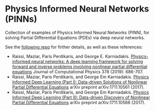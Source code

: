 # Physics Informed Neural Networks (PINNs)
Collection of examples of Physics Informed Neural Networks (PINN), for solving Partial Differential Equations (PDEs) via deep neural networks. 

See the <a href=https://github.com/maziarraissi/PINNs>following repo</a> for firther details, as well as these references:
<ul>
  <li>Raissi, Maziar, Paris Perdikaris, and George E. Karniadakis. <a href=https://www.sciencedirect.com/science/article/pii/S0021999118307125>Physics-informed neural networks: A deep learning framework for solving forward and inverse problems involving nonlinear partial differential equations</a> Journal of Computational Physics 378 (2019): 686-707.</li>
  <li>Raissi, Maziar, Paris Perdikaris, and George Em Karniadakis. <a href=https://arxiv.org/abs/1711.10561>Physics Informed Deep Learning (Part I): Data-driven Solutions of Nonlinear Partial Differential Equations</a> arXiv preprint arXiv:1711.10561 (2017).</li>
  <li>Raissi, Maziar, Paris Perdikaris, and George Em Karniadakis. <a href=https://arxiv.org/abs/1711.10566>Physics Informed Deep Learning (Part II): Data-driven Discovery of Nonlinear Partial Differential Equations</a> arXiv preprint arXiv:1711.10566 (2017).</li>
</ul> 

    

    

    





